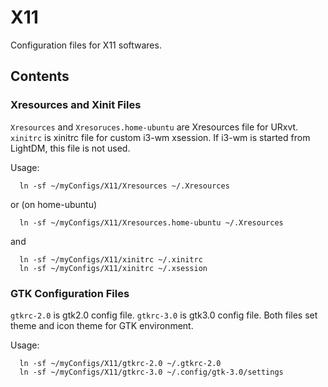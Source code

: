 X11
===

Configuration files for X11 softwares.

## Contents

### Xresources and Xinit Files

`Xresources` and `Xresoruces.home-ubuntu` are Xresources file for URxvt.
`xinitrc` is xinitrc file for custom i3-wm xsession. If i3-wm is started from LightDM, this file is not used.

Usage:
```
  ln -sf ~/myConfigs/X11/Xresources ~/.Xresources
```
or (on home-ubuntu)
```
  ln -sf ~/myConfigs/X11/Xresources.home-ubuntu ~/.Xresources
```
and
```
  ln -sf ~/myConfigs/X11/xinitrc ~/.xinitrc
  ln -sf ~/myConfigs/X11/xinitrc ~/.xsession
```

### GTK Configuration Files

`gtkrc-2.0` is gtk2.0 config file.
`gtkrc-3.0` is gtk3.0 config file.
Both files set theme and icon theme for GTK environment.

Usage:
```
  ln -sf ~/myConfigs/X11/gtkrc-2.0 ~/.gtkrc-2.0
  ln -sf ~/myConfigs/X11/gtkrc-3.0 ~/.config/gtk-3.0/settings
```
